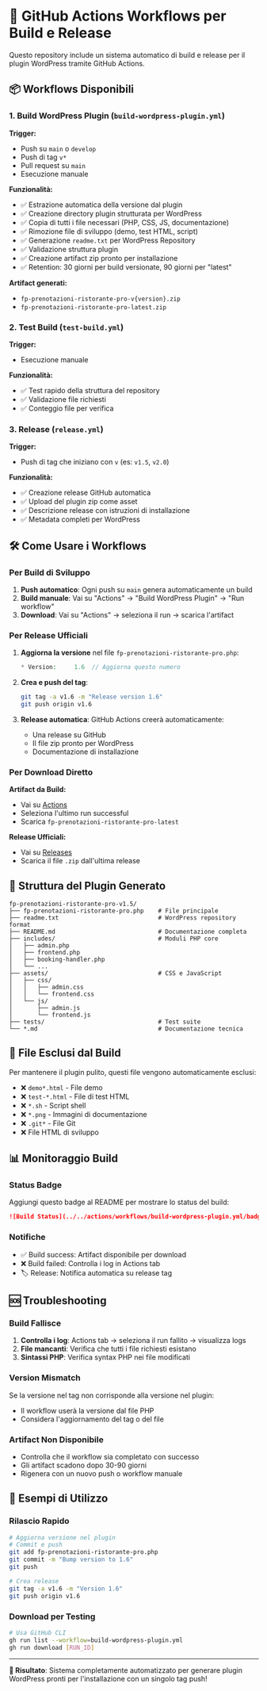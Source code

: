 # 🚀 GitHub Actions Workflows per Build e Release

Questo repository include un sistema automatico di build e release per il plugin WordPress tramite GitHub Actions.

## 📦 Workflows Disponibili

### 1. Build WordPress Plugin (`build-wordpress-plugin.yml`)

**Trigger:**
- Push su `main` o `develop`
- Push di tag `v*`
- Pull request su `main`
- Esecuzione manuale

**Funzionalità:**
- ✅ Estrazione automatica della versione dal plugin
- ✅ Creazione directory plugin strutturata per WordPress
- ✅ Copia di tutti i file necessari (PHP, CSS, JS, documentazione)
- ✅ Rimozione file di sviluppo (demo, test HTML, script)
- ✅ Generazione `readme.txt` per WordPress Repository
- ✅ Validazione struttura plugin
- ✅ Creazione artifact zip pronto per installazione
- ✅ Retention: 30 giorni per build versionate, 90 giorni per "latest"

**Artifact generati:**
- `fp-prenotazioni-ristorante-pro-v{version}.zip`
- `fp-prenotazioni-ristorante-pro-latest.zip`

### 2. Test Build (`test-build.yml`)

**Trigger:**
- Esecuzione manuale

**Funzionalità:**
- ✅ Test rapido della struttura del repository
- ✅ Validazione file richiesti
- ✅ Conteggio file per verifica

### 3. Release (`release.yml`)

**Trigger:**
- Push di tag che iniziano con `v` (es: `v1.5`, `v2.0`)

**Funzionalità:**
- ✅ Creazione release GitHub automatica
- ✅ Upload del plugin zip come asset
- ✅ Descrizione release con istruzioni di installazione
- ✅ Metadata completi per WordPress

## 🛠️ Come Usare i Workflows

### Per Build di Sviluppo

1. **Push automatico**: Ogni push su `main` genera automaticamente un build
2. **Build manuale**: Vai su "Actions" → "Build WordPress Plugin" → "Run workflow"
3. **Download**: Vai su "Actions" → seleziona il run → scarica l'artifact

### Per Release Ufficiali

1. **Aggiorna la versione** nel file `fp-prenotazioni-ristorante-pro.php`:
   ```php
   * Version:     1.6  // Aggiorna questo numero
   ```

2. **Crea e push del tag**:
   ```bash
   git tag -a v1.6 -m "Release version 1.6"
   git push origin v1.6
   ```

3. **Release automatica**: GitHub Actions creerà automaticamente:
   - Una release su GitHub
   - Il file zip pronto per WordPress
   - Documentazione di installazione

### Per Download Diretto

**Artifact da Build:**
- Vai su [Actions](../../actions/workflows/build-wordpress-plugin.yml)
- Seleziona l'ultimo run successful
- Scarica `fp-prenotazioni-ristorante-pro-latest`

**Release Ufficiali:**
- Vai su [Releases](../../releases)
- Scarica il file `.zip` dall'ultima release

## 📁 Struttura del Plugin Generato

```
fp-prenotazioni-ristorante-pro-v1.5/
├── fp-prenotazioni-ristorante-pro.php    # File principale
├── readme.txt                            # WordPress repository format
├── README.md                             # Documentazione completa
├── includes/                             # Moduli PHP core
│   ├── admin.php
│   ├── frontend.php
│   ├── booking-handler.php
│   └── ...
├── assets/                               # CSS e JavaScript
│   ├── css/
│   │   ├── admin.css
│   │   └── frontend.css
│   └── js/
│       ├── admin.js
│       └── frontend.js
├── tests/                                # Test suite
└── *.md                                  # Documentazione tecnica
```

## 🔧 File Esclusi dal Build

Per mantenere il plugin pulito, questi file vengono automaticamente esclusi:

- ❌ `demo*.html` - File demo
- ❌ `test-*.html` - File di test HTML
- ❌ `*.sh` - Script shell
- ❌ `*.png` - Immagini di documentazione
- ❌ `.git*` - File Git
- ❌ File HTML di sviluppo

## 📊 Monitoraggio Build

### Status Badge
Aggiungi questo badge al README per mostrare lo status del build:

```markdown
![Build Status](../../actions/workflows/build-wordpress-plugin.yml/badge.svg)
```

### Notifiche
- ✅ Build success: Artifact disponibile per download
- ❌ Build failed: Controlla i log in Actions tab
- 🏷️ Release: Notifica automatica su release tag

## 🆘 Troubleshooting

### Build Fallisce

1. **Controlla i log**: Actions tab → seleziona il run fallito → visualizza logs
2. **File mancanti**: Verifica che tutti i file richiesti esistano
3. **Sintassi PHP**: Verifica syntax PHP nei file modificati

### Version Mismatch

Se la versione nel tag non corrisponde alla versione nel plugin:
- Il workflow userà la versione dal file PHP
- Considera l'aggiornamento del tag o del file

### Artifact Non Disponibile

- Controlla che il workflow sia completato con successo
- Gli artifact scadono dopo 30-90 giorni
- Rigenera con un nuovo push o workflow manuale

## 📝 Esempi di Utilizzo

### Rilascio Rapido
```bash
# Aggiorna versione nel plugin
# Commit e push
git add fp-prenotazioni-ristorante-pro.php
git commit -m "Bump version to 1.6"
git push

# Crea release
git tag -a v1.6 -m "Version 1.6"
git push origin v1.6
```

### Download per Testing
```bash
# Usa GitHub CLI
gh run list --workflow=build-wordpress-plugin.yml
gh run download [RUN_ID]
```

---

**🎯 Risultato**: Sistema completamente automatizzato per generare plugin WordPress pronti per l'installazione con un singolo tag push!